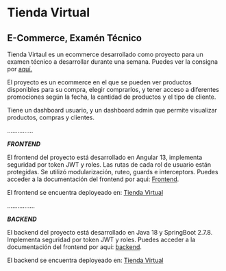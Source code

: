 # Tienda Virtual
## E-Commerce, Examén Técnico

Tienda Virtaul es un ecommerce desarrollado como proyecto para un examen técnico a desarrollar durante una semana. Puedes ver la consigna por [aquí.](https://github.com/SantiagoCastellaniDev/ExamenTecnico/blob/main/consigna.md)

El proyecto es un ecommerce en el que se pueden ver productos disponibles para su compra, elegir comprarlos, y tener acceso a diferentes promociones según la fecha, la cantidad de productos y el tipo de cliente.

Tiene un dashboard usuario, y un dashboard admin que permite visualizar productos, compras y clientes.

...............

***FRONTEND***

El frontend del proyecto está desarrollado en Angular 13, implementa seguridad por token JWT y roles. Las rutas de cada rol de usuario están protegidas. Se utilizó modularización, ruteo, guards e interceptors.
Puedes acceder a la documentación del frontend por aqui: [Frontend](https://github.com/SantiagoCastellaniDev/ExamenTecnico/tree/main/frontend/README.md).

El frontend se encuentra deployeado en: [Tienda Virtual](https://tutiendavirtual.vercel.app/)

................

***BACKEND***

El backend del proyecto está desarrollado en Java 18 y SpringBoot 2.7.8. Implementa seguridad por token JWT y roles.
Puedes acceder a la documentación del frontend por aqui: [backend](https://github.com/SantiagoCastellaniDev/ExamenTecnico/blob/main/backend.md).

El backend se encuentra deployeado en: [Tienda Virtual](https://examentecnico-production.up.railway.app/products)

